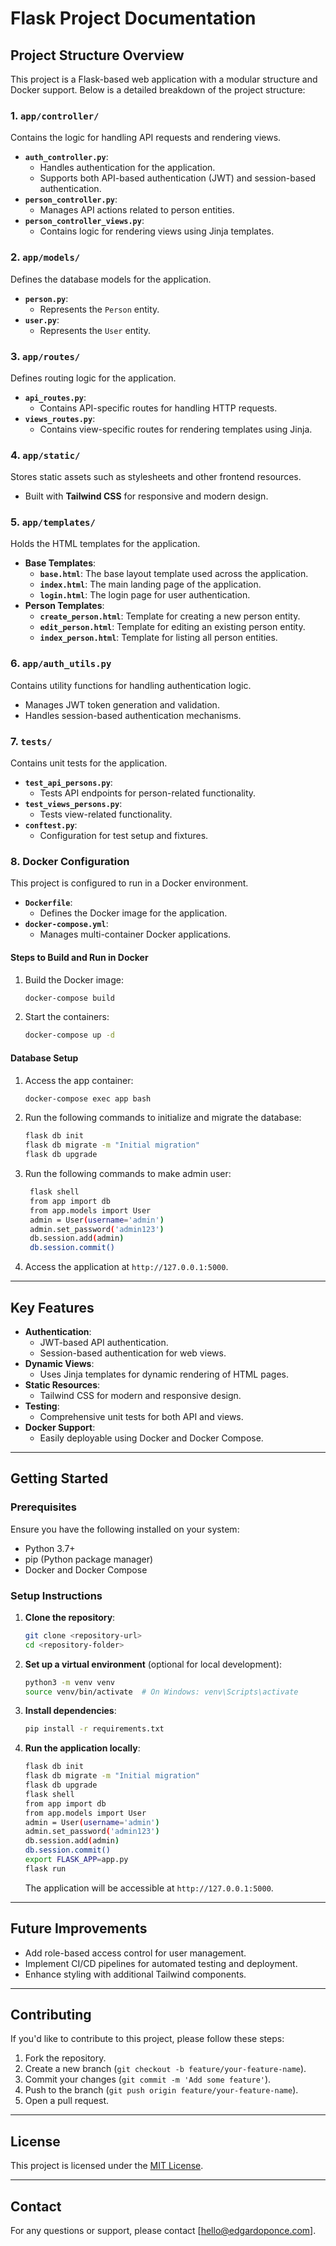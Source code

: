 # Flask Project Documentation

## Project Structure Overview
This project is a Flask-based web application with a modular structure and Docker support. Below is a detailed breakdown of the project structure:

### **1. `app/controller/`**
Contains the logic for handling API requests and rendering views.
- **`auth_controller.py`**:
  - Handles authentication for the application.
  - Supports both API-based authentication (JWT) and session-based authentication.
- **`person_controller.py`**:
  - Manages API actions related to person entities.
- **`person_controller_views.py`**:
  - Contains logic for rendering views using Jinja templates.

### **2. `app/models/`**
Defines the database models for the application.
- **`person.py`**:
  - Represents the `Person` entity.
- **`user.py`**:
  - Represents the `User` entity.

### **3. `app/routes/`**
Defines routing logic for the application.
- **`api_routes.py`**:
  - Contains API-specific routes for handling HTTP requests.
- **`views_routes.py`**:
  - Contains view-specific routes for rendering templates using Jinja.

### **4. `app/static/`**
Stores static assets such as stylesheets and other frontend resources.
- Built with **Tailwind CSS** for responsive and modern design.

### **5. `app/templates/`**
Holds the HTML templates for the application.
- **Base Templates**:
  - **`base.html`**: The base layout template used across the application.
  - **`index.html`**: The main landing page of the application.
  - **`login.html`**: The login page for user authentication.
- **Person Templates**:
  - **`create_person.html`**: Template for creating a new person entity.
  - **`edit_person.html`**: Template for editing an existing person entity.
  - **`index_person.html`**: Template for listing all person entities.

### **6. `app/auth_utils.py`**
Contains utility functions for handling authentication logic.
- Manages JWT token generation and validation.
- Handles session-based authentication mechanisms.

### **7. `tests/`**
Contains unit tests for the application.
- **`test_api_persons.py`**:
  - Tests API endpoints for person-related functionality.
- **`test_views_persons.py`**:
  - Tests view-related functionality.
- **`conftest.py`**:
  - Configuration for test setup and fixtures.

### **8. Docker Configuration**
This project is configured to run in a Docker environment.
- **`Dockerfile`**:
  - Defines the Docker image for the application.
- **`docker-compose.yml`**:
  - Manages multi-container Docker applications.

#### **Steps to Build and Run in Docker**
1. Build the Docker image:
   ```bash
   docker-compose build
   ```
2. Start the containers:
   ```bash
   docker-compose up -d
   ```

#### **Database Setup**
1. Access the app container:
   ```bash
   docker-compose exec app bash
   ```
2. Run the following commands to initialize and migrate the database:
   ```bash
   flask db init
   flask db migrate -m "Initial migration"
   flask db upgrade
   ```
3. Run the following commands to make admin user:
   ```bash
    flask shell
    from app import db
    from app.models import User
    admin = User(username='admin')
    admin.set_password('admin123')
    db.session.add(admin)
    db.session.commit()
   ```
4. Access the application at `http://127.0.0.1:5000`.

---

## Key Features
- **Authentication**:
  - JWT-based API authentication.
  - Session-based authentication for web views.
- **Dynamic Views**:
  - Uses Jinja templates for dynamic rendering of HTML pages.
- **Static Resources**:
  - Tailwind CSS for modern and responsive design.
- **Testing**:
  - Comprehensive unit tests for both API and views.
- **Docker Support**:
  - Easily deployable using Docker and Docker Compose.

---

## Getting Started

### **Prerequisites**
Ensure you have the following installed on your system:
- Python 3.7+
- pip (Python package manager)
- Docker and Docker Compose

### **Setup Instructions**

1. **Clone the repository**:
   ```bash
   git clone <repository-url>
   cd <repository-folder>
   ```

2. **Set up a virtual environment** (optional for local development):
   ```bash
   python3 -m venv venv
   source venv/bin/activate  # On Windows: venv\Scripts\activate
   ```

3. **Install dependencies**:
   ```bash
   pip install -r requirements.txt
   ```

4. **Run the application locally**:
   ```bash
   flask db init
   flask db migrate -m "Initial migration"
   flask db upgrade
   flask shell
   from app import db
   from app.models import User
   admin = User(username='admin')
   admin.set_password('admin123')
   db.session.add(admin)
   db.session.commit()
   export FLASK_APP=app.py
   flask run
   ```
   The application will be accessible at `http://127.0.0.1:5000`.

---

## Future Improvements
- Add role-based access control for user management.
- Implement CI/CD pipelines for automated testing and deployment.
- Enhance styling with additional Tailwind components.

---

## Contributing
If you'd like to contribute to this project, please follow these steps:
1. Fork the repository.
2. Create a new branch (`git checkout -b feature/your-feature-name`).
3. Commit your changes (`git commit -m 'Add some feature'`).
4. Push to the branch (`git push origin feature/your-feature-name`).
5. Open a pull request.

---

## License
This project is licensed under the [MIT License](LICENSE).

---

## Contact
For any questions or support, please contact [hello@edgardoponce.com].

